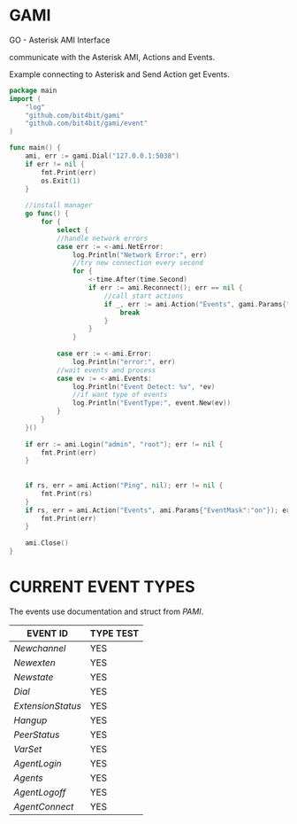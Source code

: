 GAMI
====

GO - Asterisk AMI Interface

communicate with the  Asterisk AMI, Actions and Events.

Example connecting to Asterisk and Send Action get Events.

```go
package main
import (
	"log"
	"github.com/bit4bit/gami"
	"github.com/bit4bit/gami/event"
)

func main() {
	ami, err := gami.Dial("127.0.0.1:5038")
	if err != nil {
		fmt.Print(err)
		os.Exit(1)
	}
	
	//install manager
	go func() {
		for {
			select {
			//handle network errors
			case err := <-ami.NetError:
				log.Println("Network Error:", err)
				//try new connection every second
				for {
					<-time.After(time.Second)
					if err := ami.Reconnect(); err == nil {
						//call start actions
						if _, err := ami.Action("Events", gami.Params{"EventMask": "on"}); err != nil {
							break
						}
					}
				}
				
			case err := <-ami.Error:
				log.Println("error:", err)
			//wait events and process
			case ev := <-ami.Events:
				log.Println("Event Detect: %v", *ev)
				//if want type of events
				log.Println("EventType:", event.New(ev))
			}
		}
	}()
	
	if err := ami.Login("admin", "root"); err != nil {
		fmt.Print(err)
	}
	
	
	if rs, err = ami.Action("Ping", nil); err != nil {
		fmt.Print(rs)
	}
	if rs, err = ami.Action("Events", ami.Params{"EventMask":"on"}); err != nil {
		fmt.Print(err)
	}
	
	ami.Close()
}
```



CURRENT EVENT TYPES
====

The events use documentation and struct from *PAMI*.

EVENT ID          | TYPE TEST  
----------------  | ---------- 
*Newchannel*      | YES
*Newexten*        | YES
*Newstate*        | YES 
*Dial*            | YES 
*ExtensionStatus* | YES 
*Hangup*          | YES 
*PeerStatus*      | YES
*VarSet*          | YES 
*AgentLogin*      | YES
*Agents*          | YES
*AgentLogoff*     | YES
*AgentConnect*    | YES
